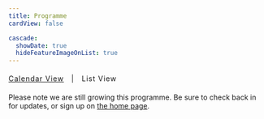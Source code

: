 ```yaml
---
title: Programme
cardView: false

cascade:
  showDate: true
  hideFeatureImageOnList: true
---
```


<p class='programme-type-picker'>
  <a href="/calendar">Calendar View</a> &nbsp; | &nbsp; List View
</p>

Please note we are still growing this programme. Be sure to check back in for
updates, or sign up on [the home page](https://criticalsignals.nz).

<style>
/*
  criticalsignals.nz/programme

  templates which are used to build this:
    - /layouts/programme/list.html
        - this describes the overall page

    - /layouts/partials/article-link/simple-programme.html
        - this describes the elements on the page

*/

h1 {
  margin-top: 0;
}

.programme-type-picker {
  margin-top: 0 !important;
  font-size: 14px;
  line-height: 28px;
  letter-spacing: 1px;
}

header div {
  display: none;
}

/* Years */
h2 {
  font-size: 1rem;
  margin-bottom: 1rem;
  display: none;
}

/* Months */
h3 {
  font-size: 2rem;
  letter-spacing: 0.2rem;
  font-weight: 1000;
  text-transform: uppercase;

  color: rgba(248, 244, 206, 0.9);
  border-bottom: 1px solid rgba(248, 244, 206, 0.8);

  padding-bottom: 0.2rem;
  margin-top: 2rem;
  margin-bottom: 2rem;
}
</style>

